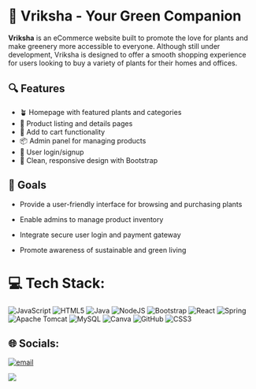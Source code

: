 # 🌱 Vriksha - Your Green Companion

**Vriksha** is an eCommerce website built to promote the love for plants and make greenery more accessible to everyone. Although still under development, Vriksha is designed to offer a smooth shopping experience for users looking to buy a variety of plants for their homes and offices.




## 🔍 Features

- 🪴 Homepage with featured plants and categories
- 🔎 Product listing and details pages
- 🛒 Add to cart functionality
- 📦 Admin panel for managing products
- 🔐 User login/signup
- 🌿 Clean, responsive design with Bootstrap



## 🎯 Goals

- Provide a user-friendly interface for browsing and purchasing plants

- Enable admins to manage product inventory

- Integrate secure user login and payment gateway

- Promote awareness of sustainable and green living



# 💻 Tech Stack:
![JavaScript](https://img.shields.io/badge/javascript-%23323330.svg?style=for-the-badge&logo=javascript&logoColor=%23F7DF1E) ![HTML5](https://img.shields.io/badge/html5-%23E34F26.svg?style=for-the-badge&logo=html5&logoColor=white) ![Java](https://img.shields.io/badge/java-%23ED8B00.svg?style=for-the-badge&logo=openjdk&logoColor=white) ![NodeJS](https://img.shields.io/badge/node.js-6DA55F?style=for-the-badge&logo=node.js&logoColor=white) ![Bootstrap](https://img.shields.io/badge/bootstrap-%238511FA.svg?style=for-the-badge&logo=bootstrap&logoColor=white) ![React](https://img.shields.io/badge/react-%2320232a.svg?style=for-the-badge&logo=react&logoColor=%2361DAFB) ![Spring](https://img.shields.io/badge/spring-%236DB33F.svg?style=for-the-badge&logo=spring&logoColor=white) ![Apache Tomcat](https://img.shields.io/badge/apache%20tomcat-%23F8DC75.svg?style=for-the-badge&logo=apache-tomcat&logoColor=black) ![MySQL](https://img.shields.io/badge/mysql-4479A1.svg?style=for-the-badge&logo=mysql&logoColor=white) ![Canva](https://img.shields.io/badge/Canva-%2300C4CC.svg?style=for-the-badge&logo=Canva&logoColor=white) ![GitHub](https://img.shields.io/badge/github-%23121011.svg?style=for-the-badge&logo=github&logoColor=white) ![CSS3](https://img.shields.io/badge/css3-%231572B6.svg?style=for-the-badge&logo=css3&logoColor=white)

## 🌐 Socials:
[![email](https://img.shields.io/badge/Email-D14836?logo=gmail&logoColor=white)](mailto:22wh1a05h8@bvrithyderabad.edu.in)

[![](https://visitcount.itsvg.in/api?id=srujana225h8&icon=0&color=0)](https://visitcount.itsvg.in)

<!-- Proudly created with GPRM ( https://gprm.itsvg.in ) -->
